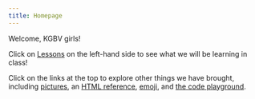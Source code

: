 ```yaml
---
title: Homepage
---
```


Welcome, KGBV girls!

Click on [Lessons](learning) on the left-hand side to see what we will be learning in class!

Click on the links at the top to explore other things we have brought, including <a href="/pictures/" target="_blank">pictures</a>, an <a href="/reference/" target="_blank">HTML reference</a>, <a href="/emoji/" target="_blank">emoji</a>, and <a href="http://kgbv.local:3000" target="_blank">the code playground</a>.
